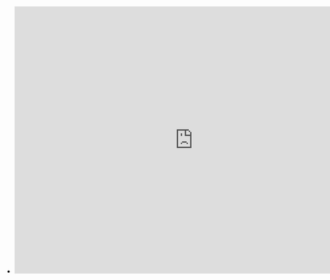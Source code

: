 - <iframe src="https://calendar.google.com/calendar/embed?height=600&wkst=1&bgcolor=%23ffffff&ctz=America%2FLos_Angeles&showCalendars=0&showTabs=0&showTitle=0&showPrint=0&showNav=1&src=a21hdHN1aUBjcy53YXNoaW5ndG9uLmVkdQ&color=%239e42b4&mode=WEEK" style="border-width:0" width="800" height="600" frameborder="0" scrolling="no"></iframe>